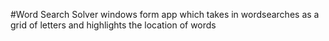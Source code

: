 #Word Search Solver
windows form app which takes in wordsearches as a grid of letters and highlights the location of words
